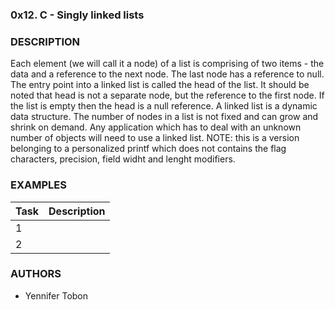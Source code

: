 ### 0x12. C - Singly linked lists

### DESCRIPTION

Each element (we will call it a node) of a list is comprising of two items - the data and a reference to the next node. The last node has a reference to null. The entry point into a linked list is called the head of the list. It should be noted that head is not a separate node, but the reference to the first node. If the list is empty then the head is a null reference.
A linked list is a dynamic data structure. The number of nodes in a list is not fixed and can grow and shrink on demand. Any application which has to deal with an unknown number of objects will need to use a linked list.
NOTE: this is a version belonging to a personalized printf which does not contains the flag characters, precision, field widht and lenght modifiers.

### EXAMPLES



Task | Description 
------------ | -------------
1 |
2 | 

### AUTHORS
 - Yennifer Tobon
